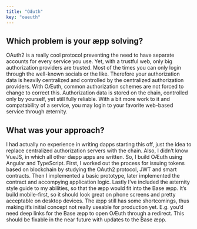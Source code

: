```yaml
---
title: "OÆuth"
key: "oaeuth"
---
```



## Which problem is your æpp solving?

OAuth2 is a really cool protocol preventing the need to have separate accounts for every service you use. Yet, with a trustful web, only big authorization providers are trusted. Most of the times you can only login through the well-known socials or the like. Therefore your authorization data is heavily centralized and controlled by the centralized authorization providers. With OÆuth, common authorization schemes are not forced to change to correct this. Authorization data is stored on the chain, controlled only by yourself, yet still fully reliable. With a bit more work to it and compatability of a service, you may login to your favorite web-based service through æternity.

## What was your approach?

I had actually no experience in writing dapps starting this off, just the idea to replace centralized authorization servers with the chain. Also, I didn’t know VueJS, in which all other dæpp apps are written. So, I build OÆuth using Angular and TypeScript. First, I worked out the process for issuing tokens based on blockchain by studying the OAuth2 protocol, JWT and smart contracts. Then I implemented a basic prototype, later implemented the contract and accompying application logic. Lastly I’ve included the æternity style guide to my abilities, so that the æpp would fit into the Base æpp. It’s build mobile-first, so it should look great on phone screens and pretty acceptable on desktop devices. The æpp still has some shortcomings, thus making it’s initial concept not really useable for production yet. E.g. you’d need deep links for the Base æpp to open OÆuth through a redirect. This should be fixable in the near future with updates to the Base æpp.
